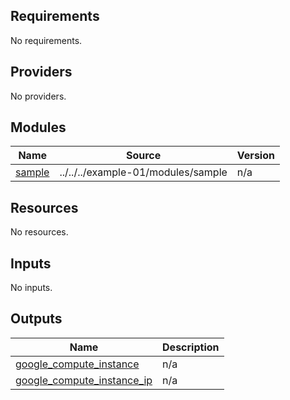 <!-- BEGIN_TF_DOCS -->
## Requirements

No requirements.

## Providers

No providers.

## Modules

| Name | Source | Version |
|------|--------|---------|
| <a name="module_sample"></a> [sample](#module\_sample) | ../../../example-01/modules/sample | n/a |

## Resources

No resources.

## Inputs

No inputs.

## Outputs

| Name | Description |
|------|-------------|
| <a name="output_google_compute_instance"></a> [google\_compute\_instance](#output\_google\_compute\_instance) | n/a |
| <a name="output_google_compute_instance_ip"></a> [google\_compute\_instance\_ip](#output\_google\_compute\_instance\_ip) | n/a |
<!-- END_TF_DOCS -->